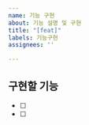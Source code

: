 ```yaml
---
name: 기능 구현
about: 기능 설명 및 구현
title: "[feat]"
labels: 기능구현
assignees: ''

---
```


## 구현할 기능

- [ ]
- [ ]
